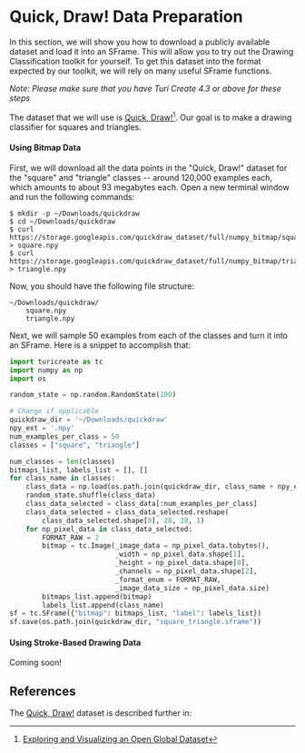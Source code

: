 # Quick, Draw! Data Preparation

In this section, we will show you how to download a publicly available dataset
and load it into an SFrame. This will allow you to try out the Drawing Classification
toolkit for yourself. To get this dataset into the format expected by our
toolkit, we will rely on many useful SFrame functions.

*Note: Please make sure that you have Turi Create 4.3 or above for these steps*

The dataset that we will use is 
[Quick, Draw!](https://quickdraw.withgoogle.com/data)[^1]. Our goal is to
make a drawing classifier for squares and triangles. 

#### Using Bitmap Data

First, we will download all the data points in the "Quick, Draw!" dataset for
the "square" and "triangle" classes -- around 120,000 examples each, 
which amounts to about 93 megabytes each.
Open a new terminal window and run the following commands:

```
$ mkdir -p ~/Downloads/quickdraw
$ cd ~/Downloads/quickdraw
$ curl https://storage.googleapis.com/quickdraw_dataset/full/numpy_bitmap/square.npy > square.npy
$ curl https://storage.googleapis.com/quickdraw_dataset/full/numpy_bitmap/triangle.npy > triangle.npy
```

Now, you should have the following file structure:

```
~/Downloads/quickdraw/
    square.npy
    triangle.npy
```

Next, we will sample 50 examples from each of the classes and turn it into an
SFrame.
Here is a snippet to accomplish that:

```python
import turicreate as tc
import numpy as np
import os

random_state = np.random.RandomState(100)

# Change if applicable
quickdraw_dir = '~/Downloads/quickdraw'
npy_ext = '.npy'
num_examples_per_class = 50
classes = ["square", "triangle"]

num_classes = len(classes)
bitmaps_list, labels_list = [], []
for class_name in classes:
    class_data = np.load(os.path.join(quickdraw_dir, class_name + npy_ext))
    random_state.shuffle(class_data)
    class_data_selected = class_data[:num_examples_per_class]
    class_data_selected = class_data_selected.reshape(
        class_data_selected.shape[0], 28, 28, 1)
    for np_pixel_data in class_data_selected:
        FORMAT_RAW = 2
        bitmap = tc.Image(_image_data = np_pixel_data.tobytes(),
                          _width = np_pixel_data.shape[1],
                          _height = np_pixel_data.shape[0],
                          _channels = np_pixel_data.shape[2],
                          _format_enum = FORMAT_RAW,
                          _image_data_size = np_pixel_data.size)
        bitmaps_list.append(bitmap)
        labels_list.append(class_name)
sf = tc.SFrame({"bitmap": bitmaps_list, "label": labels_list})
sf.save(os.path.join(quickdraw_dir, "square_triangle.sframe"))
```

#### Using Stroke-Based Drawing Data

Coming soon!

## References

The [Quick, Draw!](https://quickdraw.withgoogle.com/data) dataset is described
further in:

[^1]: [Exploring and Visualizing an Open Global Dataset](https://ai.googleblog.com/2017/08/exploring-and-visualizing-open-global.html)
